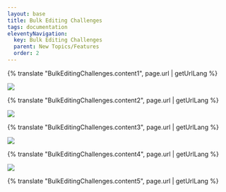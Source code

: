 ```yaml
---
layout: base
title: Bulk Editing Challenges
tags: documentation
eleventyNavigation:
  key: Bulk Editing Challenges
  parent: New Topics/Features
  order: 2
---
```


{% translate "BulkEditingChallenges.content1", page.url | getUrlLang %}

![](bulk-edit-1.png)

{% translate "BulkEditingChallenges.content2", page.url | getUrlLang %}

![](bulk-edit-2.png)

{% translate "BulkEditingChallenges.content3", page.url | getUrlLang %}

![](bulk-edit-3.png)

{% translate "BulkEditingChallenges.content4", page.url | getUrlLang %}

![](bulk-edit-4.png)

{% translate "BulkEditingChallenges.content5", page.url | getUrlLang %}
